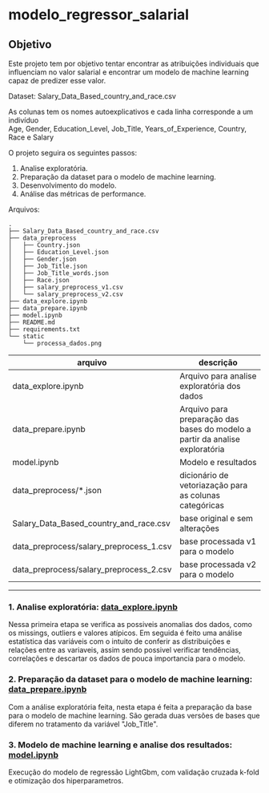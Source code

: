 # modelo_regressor_salarial

## Objetivo
Este projeto tem por objetivo tentar encontrar as atribuições individuais que influenciam no valor salarial e encontrar um modelo de machine learning capaz de predizer esse valor.

Dataset: Salary_Data_Based_country_and_race.csv

As colunas tem os nomes autoexplicativos e cada linha corresponde a um indivíduo <br>
Age, Gender, Education_Level, Job_Title, Years_of_Experience, Country, Race e Salary

O projeto seguira os seguintes passos:

1. Analise exploratória.
2. Preparação da dataset para o modelo de machine learning.
3. Desenvolvimento do modelo.
4. Análise das métricas de performance.

Arquivos: 
```
.
├── Salary_Data_Based_country_and_race.csv
├── data_preprocess
│   ├── Country.json
│   ├── Education_Level.json
│   ├── Gender.json
│   ├── Job_Title.json
│   ├── Job_Title_words.json
│   ├── Race.json
│   ├── salary_preprocess_v1.csv
│   └── salary_preprocess_v2.csv
├── data_explore.ipynb
├── data_prepare.ipynb
├── model.ipynb
├── README.md
├── requirements.txt
└── static
    └── processa_dados.png
```

| arquivo  | descrição  |
|--------------|--------------|
| data_explore.ipynb  | Arquivo para analise exploratória dos dados  |
| data_prepare.ipynb  | Arquivo para preparação das bases do modelo a partir da analise exploratória |
| model.ipynb         | Modelo e resultados  |
| data_preprocess/*.json   | dicionário de vetoriazação para as colunas categóricas  |
| Salary_Data_Based_country_and_race.csv   | base original e sem alterações  |
| data_preprocess/salary_preprocess_1.csv   | base processada v1 para o modelo  |
| data_preprocess/salary_preprocess_2.csv   | base processada v2 para o modelo  |

___________________

### 1. Analise exploratória: [data_explore.ipynb](https://github.com/guisakuda/modelo_regressor_salarial/blob/main/data_explore.ipynb)

Nessa primeira etapa se verifica as possiveis anomalias dos dados, como os missings, outliers e valores atípicos.
Em seguida é feito uma análise estatística das variáveis com o intuito de conferir as distribuições e relações entre as variaveis, assim sendo possivel verificar tendências, correlações e descartar os dados de pouca importancia para o modelo.

### 2. Preparação da dataset para o modelo de machine learning: [data_prepare.ipynb](https://github.com/guisakuda/modelo_regressor_salarial/blob/main/data_prepare.ipynb)

Com a análise exploratória feita, nesta etapa é feita a preparação da base para o modelo de machine learning. São gerada duas versões de bases que diferem no tratamento da variável "Job_Title".

### 3. Modelo de machine learning e analise dos resultados: [model.ipynb](https://github.com/guisakuda/modelo_regressor_salarial/blob/main/model.ipynb)

Execução do modelo de regressão LightGbm, com validação cruzada k-fold e otimização dos hiperparametros.
